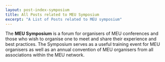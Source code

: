 ```yaml
---
layout: post-index-symposium
title: All Posts related to MEU Symposium
excerpt: "A List of Posts related to MEU symposium"
---
```


The **MEU Symposium** is a forum for organisers of MEU conferences and those who wish to organise one to meet and share their experience and best practices. The Symposium serves as a useful training event for MEU organisers as well as an annual convention of MEU organisers from all associations within the MEU network.
